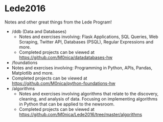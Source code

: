 # Lede2016
Notes and other great things from the Lede Program!
- /ddb (Data and Databases)
  - Notes and exercises involving: Flask Applications, SQL Queries, Web Scraping, Twitter API, Databases (PSQL), Regular Expressions and more.
  - Completed projects can be viewed at <a href="https://github.com/M0nica/datadatabases-hw" target="_blank" target="_blank">https://github.com/M0nica/datadatabases-hw</a>
- /foundations
 - Notes and exercises involving: Programming in Python, APIs, Pandas, Matplotlib and more.
  - Completed projects can be viewed at <a href="https://github.com/M0nica/python-foundations-hw" target="_blank">https://github.com/M0nica/python-foundations-hw</a>
- /algorithms  
  - Notes and exercises involving algorithms that relate to the discovery, cleaning, and analysis of data. Focusing on implementing algorithms in Python that can be applied to the newsroom.
  - Completed projects can be viewed at <a href="https://github.com/M0nica/Lede2016/tree/master/algorithms" target="_blank">https://github.com/M0nica/Lede2016/tree/master/algorithms</a>

